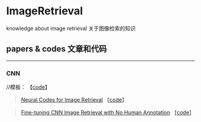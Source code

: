 # ImageRetrieval 
knowledge about image retrieval 关于图像检索的知识

## papers & codes 文章和代码
---
### CNN
//模板：[]() 【[code]()】
>[Neural Codes for Image Retrieval](https://arxiv.org/abs/1404.1777) 【[code](https://github.com/arbabenko/Spoc)】

>[Fine-tuning CNN Image Retrieval with No Human Annotation](https://arxiv.org/abs/1711.02512v1) 【[code](http://cmp.felk.cvut.cz/cnnimageretrieval/)】
